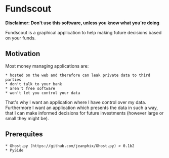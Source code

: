 Fundscout
=========

**Disclaimer: Don't use this software, unless you know what you're doing**

Fundscout is a graphical application to help making future decisions based on your funds.

Motivation
----------

Most money managing applications are:

    * hosted on the web and therefore can leak private data to third parties
    * don't talk to your bank
    * aren't free software
    * won't let you control your data

That's why I want an application where I have control over my data.
Furthermore I want an application which presents the data in such a way,
that I can make informed decisions for future investments (however
large or small they might be).

Prerequites
-----------

    * Ghost.py (https://github.com/jeanphix/Ghost.py) > 0.1b2
    * PySide
